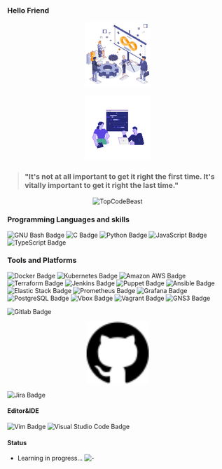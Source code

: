 ### Hello Friend


<p align="center">
  <img src="https://github.com/Oussamazz/Oussamazz/blob/main/animation_devops.gif" alt="devops_gif" />
</p>
<p align="center">
  <img src="https://github.com/Oussamazz/Oussamazz/blob/main/back-dev.gif" alt="back-end-dev_gif" />
</p>


> ### "It's not at all important to get it right the first time. It's vitally important to get it right the last time."
<p align="center"><img height="180em" src="http://github-profile-summary-cards.vercel.app/api/cards/profile-details?username=oussamazz&theme=calm" alt="TopCodeBeast" align = "center"/></p>

### Programming Languages and skills
![GNU Bash Badge](https://img.shields.io/badge/GNU%20Bash-4EAA25?logo=gnubash&logoColor=fff&style=flat)
![C Badge](https://img.shields.io/badge/C-A8B9CC?logo=c&logoColor=fff&style=flat)
![Python Badge](https://img.shields.io/badge/Python-3776AB?logo=python&logoColor=fff&style=flat)
![JavaScript Badge](https://img.shields.io/badge/JavaScript-F7DF1E?logo=javascript&logoColor=000&style=flat)
![TypeScript Badge](https://img.shields.io/badge/TypeScript-3178C6?logo=typescript&logoColor=fff&style=flat)

### Tools and Platforms
![Docker Badge](https://img.shields.io/badge/Docker-2496ED?logo=docker&logoColor=fff&style=flat)
![Kubernetes Badge](https://img.shields.io/badge/Kubernetes-326CE5?logo=kubernetes&logoColor=fff&style=flat)
![Amazon AWS Badge](https://img.shields.io/badge/Amazon%20AWS-232F3E?logo=amazonaws&logoColor=fff&style=flat)
![Terraform Badge](https://img.shields.io/badge/Terraform-844FBA?logo=terraform&logoColor=fff&style=flat)
![Jenkins Badge](https://img.shields.io/badge/Jenkins-D24939?logo=jenkins&logoColor=fff&style=flat)
![Puppet Badge](https://img.shields.io/badge/Puppet-FFAE1A?logo=puppet&logoColor=fff&style=flat)
![Ansible Badge](https://img.shields.io/badge/Ansible-E00?logo=ansible&logoColor=fff&style=flat)
![Elastic Stack Badge](https://img.shields.io/badge/Elastic%20Stack-005571?logo=elasticstack&logoColor=fff&style=flat)
![Prometheus Badge](https://img.shields.io/badge/Prometheus-E6522C?logo=prometheus&logoColor=fff&style=flat)
![Grafana Badge](https://img.shields.io/badge/Grafana-F46800?logo=grafana&logoColor=fff&style=flat)
![PostgreSQL Badge](https://img.shields.io/badge/PostgreSQL-4169E1?logo=postgresql&logoColor=fff&style=flat)
![Vbox Badge](https://img.shields.io/badge/VirtualBox-2b85e2)
![Vagrant Badge](https://img.shields.io/badge/Vagrant-2b83e2)
![GNS3 Badge](https://img.shields.io/badge/GNS3-8A2BE2)


![Gitlab Badge](https://img.shields.io/badge/GitLab-330F63?style=for-the-badge&logo=gitlab&logoColor=white)
<p align="center">
  <img src="https://github.com/Oussamazz/Oussamazz/blob/main/github.svg" alt="github.com/oussamazz" width="142" height="142" />
</p>

![Jira Badge](https://img.shields.io/badge/Jira-0052CC?logo=jira&logoColor=fff&style=flat)

#### Editor&IDE
![Vim Badge](https://img.shields.io/badge/Vim-019733?logo=vim&logoColor=fff&style=flat)
![Visual Studio Code Badge](https://img.shields.io/badge/Visual%20Studio%20Code-007ACC?logo=visualstudiocode&logoColor=fff&style=flat)

#### Status
- Learning in progress...
![-](https://img.shields.io/badge/42-000?logo=42&logoColor=fff&style=flat)
<!--
**Oussamazz/Oussamazz** is a ✨ _special_ ✨ repository because its `README.md` (this file) appears on your GitHub profile.

Here are some ideas to get you started:

- 🔭 I’m currently working on ...
- 🌱 I’m currently learning ...
- 👯 I’m looking to collaborate on ...
- 🤔 I’m looking for help with ...
- 💬 Ask me about ...
- 📫 How to reach me: ...
- 😄 Pronouns: ...
- ⚡ Fun fact: ...
-->
